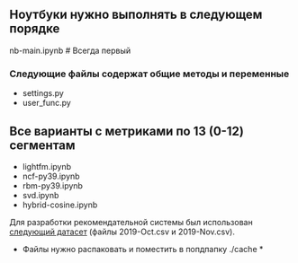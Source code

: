 ## Ноутбуки нужно выполнять в следующем порядке
nb-main.ipynb # Всегда первый
### Следующие файлы содержат общие методы и переменные
* settings.py
* user_func.py

## Все варианты с метриками по 13 (0-12) сегментам
* lightfm.ipynb
* ncf-py39.ipynb
* rbm-py39.ipynb
* svd.ipynb
* hybrid-cosine.ipynb


Для разработки рекомендательной системы был использован [следующий датасет](https://www.kaggle.com/datasets/mkechinov/ecommerce-behavior-data-from-multi-category-store) (файлы 2019-Oct.csv и 2019-Nov.csv).
* Файлы нужно распаковать и поместить в попдпапку ./cache *
